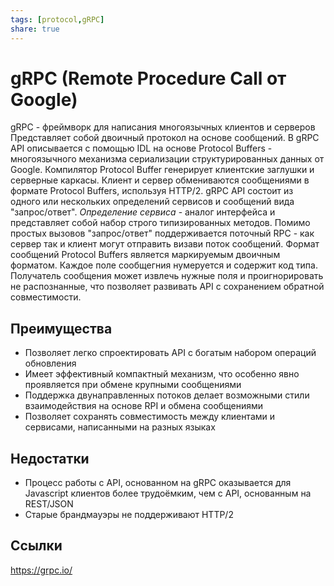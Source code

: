 ```yaml
---
tags: [protocol,gRPC]
share: true
---
```

# gRPC (Remote Procedure Call от Google)
gRPC - фреймворк для написания многоязычных клиентов и серверов 
Представляет собой двоичный протокол на основе сообщений.
В gRPC API описывается с помощью IDL на основе Protocol Buffers - многоязычного механизма сериализации структурированных данных от Google. Компилятор Protocol Buffer генерирует клиентские заглушки и серверные каркасы. Клиент и сервер обмениваются сообщениями в формате Protocol Buffers, используя HTTP/2.
gRPC API состоит из одного или нескольких определений сервисов и сообщений вида "запрос/ответ". *Определение сервиса* - аналог интерфейса и представляет собой набор строго типизированных методов. Помимо простых вызовов "запрос/ответ" поддерживается поточный RPC - как сервер так и клиент могут отправить визави поток сообщений.
Формат сообщений Protocol Buffers является маркируемым двоичным форматом. Каждое поле сообщегния нумеруется и содержит код типа. Получатель сообщения может извлечь нужные поля и проигнорировать не распознанные, что позволяет развивать API с сохранением обратной совместимости.
## Преимущества
+ Позволяет легко спроектировать API с богатым набором операций обновления
+ Имеет эффективный компактный механизм, что особенно явно проявляется при обмене крупными сообщениями
+ Поддержка двунаправленных потоков делает возможными стили взаимодействия на основе RPI и обмена сообщениями
+ Позволяет сохранять совместимость между клиентами и сервисами, написанными на разных языках
## Недостатки
- Процесс работы с API, основанном на gRPC оказывается для Javascript клиентов более трудоёмким, чем с API, основанным на REST/JSON
- Старые брандмауэры не поддерживают HTTP/2

## Ссылки
https://grpc.io/
